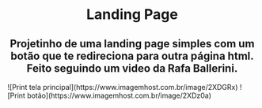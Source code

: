 <h1 align="center"> Landing Page </h1>

<h2 align="center"> Projetinho de uma landing page simples com um botão que te redireciona para outra página html. Feito seguindo um video da Rafa Ballerini. </h2>
![Print tela principal](https://www.imagemhost.com.br/image/2XDGRx)
![Print botão](https://www.imagemhost.com.br/image/2XDz0a)

